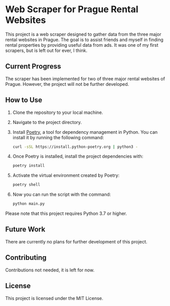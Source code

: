 # Web Scraper for Prague Rental Websites

This project is a web scraper designed to gather data from the three major rental websites in Prague.
The goal is to assist friends and myself in finding rental properties by providing useful data from ads.
It was one of my first scrapers, but is left out for ever, I think.

## Current Progress

The scraper has been implemented for two of three major rental websites of Prague. However, the project will not be further developed.

## How to Use

1. Clone the repository to your local machine.
2. Navigate to the project directory.
3. Install [Poetry](https://python-poetry.org/docs/#installation), a tool for dependency management in Python. You can install it by running the following command:

    ```bash
    curl -sSL https://install.python-poetry.org | python3 -
    ```

4. Once Poetry is installed, install the project dependencies with:

    ```bash
    poetry install
    ```

5. Activate the virtual environment created by Poetry:

    ```bash
    poetry shell
    ```

6. Now you can run the script with the command:

    ```bash
    python main.py
    ```

Please note that this project requires Python 3.7 or higher.

## Future Work

There are currently no plans for further development of this project.

## Contributing

Contributions not needed, it is left for now.

## License

This project is licensed under the MIT License.